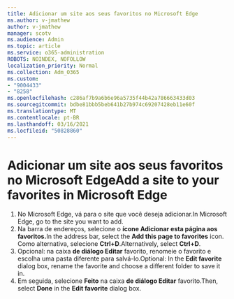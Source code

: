 ```yaml
---
title: Adicionar um site aos seus favoritos no Microsoft Edge
ms.author: v-jmathew
author: v-jmathew
manager: scotv
ms.audience: Admin
ms.topic: article
ms.service: o365-administration
ROBOTS: NOINDEX, NOFOLLOW
localization_priority: Normal
ms.collection: Adm_O365
ms.custom:
- "9004433"
- "8258"
ms.openlocfilehash: c286af7b9a6b6e96a5735f44b42a786663433d03
ms.sourcegitcommit: bdbe81bbb5beb641b27b974c69207428eb11e60f
ms.translationtype: MT
ms.contentlocale: pt-BR
ms.lasthandoff: 03/16/2021
ms.locfileid: "50828860"
---
```

# <a name="add-a-site-to-your-favorites-in-microsoft-edge"></a><span data-ttu-id="d7fdf-102">Adicionar um site aos seus favoritos no Microsoft Edge</span><span class="sxs-lookup"><span data-stu-id="d7fdf-102">Add a site to your favorites in Microsoft Edge</span></span>

1. <span data-ttu-id="d7fdf-103">No Microsoft Edge, vá para o site que você deseja adicionar.</span><span class="sxs-lookup"><span data-stu-id="d7fdf-103">In Microsoft Edge, go to the site you want to add.</span></span>
2. <span data-ttu-id="d7fdf-104">Na barra de endereços, selecione o **ícone Adicionar esta página aos favoritos.**</span><span class="sxs-lookup"><span data-stu-id="d7fdf-104">In the address bar, select the **Add this page to favorites** icon.</span></span> <span data-ttu-id="d7fdf-105">Como alternativa, selecione **Ctrl+D**.</span><span class="sxs-lookup"><span data-stu-id="d7fdf-105">Alternatively, select **Ctrl+D**.</span></span>
3. <span data-ttu-id="d7fdf-106">Opcional: na caixa **de diálogo Editar** favorito, renomeie o favorito e escolha uma pasta diferente para salvá-lo.</span><span class="sxs-lookup"><span data-stu-id="d7fdf-106">Optional: In the **Edit favorite** dialog box, rename the favorite and choose a different folder to save it in.</span></span>
4. <span data-ttu-id="d7fdf-107">Em seguida, selecione **Feito** na caixa **de diálogo Editar** favorito.</span><span class="sxs-lookup"><span data-stu-id="d7fdf-107">Then, select **Done** in the **Edit favorite** dialog box.</span></span>
